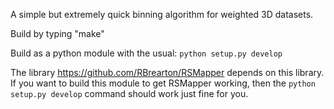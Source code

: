 A simple but extremely quick binning algorithm for weighted 3D datasets.

Build by typing "make"

Build as a python module with the usual:
`python setup.py develop`

The library https://github.com/RBrearton/RSMapper depends on this library. If
you want to build this module to get RSMapper working, then the
`python setup.py develop`
command should work just fine for you.
